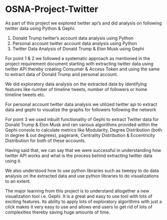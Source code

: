 # OSNA-Project-Twitter

As part of this project we explored twitter api’s and did analysis on following twitter data using Python & Gephi.

1. Donald Trump twitter’s account data analysis using Python
2. Personal account twitter account data analysis using Python
3. Twitter Data Analysis of Donald Trump & Elon Musk using Gephi


For point 1 & 2 we followed a systematic approach as mentioned in the project requirement document starting with extracting twitter data using twitter API thereby creating Consumer & Access Token and using the same to extract data of Donald Trump and personal account.

We did exploratory data analysis on the extracted data by identifying features like number of timeline tweets, number of followers or home timeline tweets etc.

For personal account twitter data analysis we utilized twitter api to extract data and gephi to visualize the graphs for followers following the network


For point 3 we used inbuilt functionality of Gephi to extract Twitter data for Donald Trump & Elon Musk and ran various algorithms provided within the Gephi console to calculate metrics like Modularity, Degree Distribution (both in degree & out degrees), pagerank, Centrality Distribution & Eccentricity Distribution for both of these accounts.


Having said that, we can say that we were successful in understanding how twitter API works and what is the process behind extracting twitter data using it. 

We also understood how to use python libraries such as tweepy to do data analysis on the extracted data and use python libraries to do visualizations to an extent.

The major learning from this project is to understand altogether a new visualization tool i.e. Gephi. It is a great and easy to use tool with lots of exciting features. Its ability to apply lots of exploratory algorithms with just a click makes it very easy to use and allows end users to get rid of lots of complexities thereby saving huge amounts of time.
